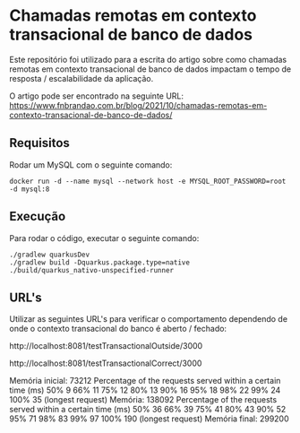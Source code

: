 # Chamadas remotas em contexto transacional de banco de dados
Este repositório foi utilizado para a escrita do artigo sobre como chamadas remotas em contexto transacional de banco de dados impactam o tempo de resposta / escalabilidade da aplicação.

O artigo pode ser encontrado na seguinte URL: https://www.fnbrandao.com.br/blog/2021/10/chamadas-remotas-em-contexto-transacional-de-banco-de-dados/

## Requisitos
Rodar um MySQL com o seguinte comando:
```
docker run -d --name mysql --network host -e MYSQL_ROOT_PASSWORD=root -d mysql:8
```

## Execução
Para rodar o código, executar o seguinte comando:
```
./gradlew quarkusDev
./gradlew build -Dquarkus.package.type=native
./build/quarkus_nativo-unspecified-runner
```

## URL's
Utilizar as seguintes URL's para verificar o comportamento dependendo de onde o contexto transacional do banco é aberto / fechado:

http://localhost:8081/testTransactionalOutside/3000

http://localhost:8081/testTransactionalCorrect/3000

Memória inicial: 73212
Percentage of the requests served within a certain time (ms)
  50%      9
  66%     11
  75%     12
  80%     13
  90%     16
  95%     18
  98%     22
  99%     24
 100%     35 (longest request)
Memória: 138092
Percentage of the requests served within a certain time (ms)
  50%     36
  66%     39
  75%     41
  80%     43
  90%     52
  95%     71
  98%     83
  99%     97
 100%    190 (longest request)
Memória final: 299200